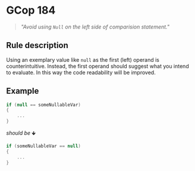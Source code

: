 ﻿# GCop 184

> *"Avoid using `Null` on the left side of comparision statement."*

## Rule description

Using an exemplary value like `null` as the first (left) operand is counterintuitive. Instead, the first operand should suggest what you intend to evaluate. In this way the code readability will be improved.

## Example

```csharp
if (null == someNullableVar)
{
    ...
}
```

*should be* 🡻

```csharp
if (someNullableVar == null)
{
    ...
}
```


